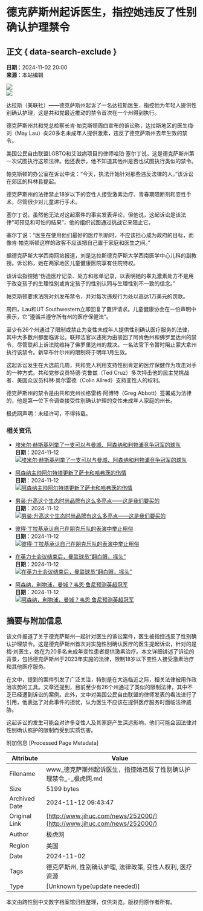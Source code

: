 # 德克萨斯州起诉医生，指控她违反了性别确认护理禁令

## 正文 { data-search-exclude }


**日期**：2024-11-02 20:00  
**来源**：本站编辑  

[![](http://www.jihuc.com/file/upload/202409/13/001226791.jpg)](http://www.jihuc.com/api/redirect.php?aid=16)  
![](http://post.qytdi.com/file/upload/202410/18/qvhpokqat0i.jpg)  

达拉斯（美联社）——德克萨斯州起诉了一名达拉斯医生，指控他为年轻人提供性别确认护理，这是共和党最近推动的禁令首次在一个州得到执行。

德克萨斯州共和党总检察长肯·帕克斯顿周四宣布的诉讼称，达拉斯地区的医生梅·刘（May Lau）向20多名未成年人提供激素，违反了德克萨斯州去年生效的禁令。

美国公民自由联盟LGBTQ和艾滋病项目的律师哈珀·塞尔丁说，这是德克萨斯州第一次试图执行这项法律。他还表示，他不知道其他州是否也试图执行类似的禁令。

帕克斯顿的办公室在诉讼中说：“今天，执法开始针对那些违反法律的人。”该诉讼在郊区的科林县提起。

德克萨斯州的法律禁止18岁以下的变性人接受激素治疗、青春期阻断剂和变性手术，尽管很少对儿童进行手术。

塞尔丁说，虽然他无法对这起案件的事实发表评论，但他说，这起诉讼是该法律“可预见和可怕的结果”，他的组织试图通过挑战它来阻止它。

塞尔丁说：“医生在使用他们最好的医疗判断时，不应该担心成为政府的目标，而像肯·帕克斯顿这样的政客不应该把自己置于家庭和医生之间。”

据德克萨斯大学西南网站报道，刘是达拉斯德克萨斯大学西南医学中心儿科的副教授。诉讼称，她在两家地区儿童健康医院享有住院特权。

该诉讼指控她“伪造医疗记录、处方和账单记录，以表明她的睾丸激素处方不是用于改变孩子的生理性别或肯定孩子的性别认同与生理性别不一致的信念。”

帕克斯顿要求法院对刘发布禁令，并对每次违规行为处以高达1万美元的罚款。

周四，Lau和UT Southwestern立即回复了置评请求。儿童健康协会在一份声明中表示，它“遵循并遵守所有州的医疗保健法”。

至少有26个州通过了限制或禁止为变性未成年人提供性别确认医疗服务的法律，其中大多数州都面临诉讼。联邦法官以违宪为由驳回了阿肯色州和佛罗里达州的禁令，尽管联邦上诉法院维持了佛罗里达州的裁决。一名法官下令暂时阻止蒙大拿州执行该禁令。新罕布什尔州的限制将于明年1月生效。

这起诉讼发生在大选前几周，共和党人利用支持性别肯定的医疗保健作为攻击对手的一种方式。共和党参议员特德·克鲁兹（Ted Cruz）多次抨击他的民主党挑战者、美国众议员科林·奥尔雷德（Colin Allred）支持变性人的权利。

德克萨斯州的禁令是由共和党州长格雷格·阿博特（Greg Abbott）签署成为法律的，他是第一位下令调查接受性别确认护理的变性未成年人家庭的州长。

极虎网声明：未经许可，不得转载。

### 相关资讯

-   [埃米尔·赫斯基列举了一支可以与曼城、阿森纳和利物浦竞争冠军的球队](http://www.jihuc.com/news/260893/)  
    **日期**：2024-11-12  
    [![埃米尔·赫斯基列举了一支可以与曼城、阿森纳和利物浦竞争冠军的球队](http://www.jihuc.com/file/upload/202411/07/005039201.jpg)](http://www.jihuc.com/news/260893/)
    
-   [阿森纳主帅阿尔特塔更新了萨卡和哈弗茨的伤情](http://www.jihuc.com/news/260889/)  
    **日期**：2024-11-12  
    [![阿森纳主帅阿尔特塔更新了萨卡和哈弗茨的伤情](http://www.jihuc.com/file/upload/202411/07/005039291.jpg)](http://www.jihuc.com/news/260889/)
    
-   [男装:升高这个生态时尚品牌有这么多亮点——这是我们要买的](http://www.jihuc.com/news/260878/)  
    **日期**：2024-11-12  
    [![男装:升高这个生态时尚品牌有这么多亮点——这是我们要买的](http://www.jihuc.com/file/upload/202411/07/005038161.jpg)](http://www.jihuc.com/news/260878/)
    
-   [彼得·丁拉基承认自己在朋克乐队的表演中举止粗俗](http://www.jihuc.com/news/260862/)  
    **日期**：2024-11-12  
    [![彼得·丁拉基承认自己在朋克乐队的表演中举止粗俗](http://www.jihuc.com/file/upload/202411/07/005037681.jpg)](http://www.jihuc.com/news/260862/)
    
-   [在英力士会议结束后，曼联球员“翻白眼，摇头”](http://www.jihuc.com/news/260852/)  
    **日期**：2024-11-12  
    [![在英力士会议结束后，曼联球员“翻白眼，摇头”](http://www.jihuc.com/file/upload/202411/07/005036261.jpg)](http://www.jihuc.com/news/260852/)
    
-   [阿森纳，利物浦，曼城？韦恩·鲁尼预测英超冠军](http://www.jihuc.com/news/260846/)  
    **日期**：2024-11-12  
    [![阿森纳，利物浦，曼城？韦恩·鲁尼预测英超冠军](http://www.jihuc.com/file/upload/202411/07/005036551.png)](http://www.jihuc.com/news/260846/)  


## 摘要与附加信息

<!-- tcd_abstract -->
该文件报道了关于德克萨斯州一起针对医生的诉讼案件，医生被指控违反了性别确认护理禁令。这是德克萨斯州首次对实施性别确认医疗的医生提起诉讼，针对的是梅·刘医生，她在为20多名未成年变性患者提供激素治疗。本文详细讲述了诉讼的背景，包括德克萨斯州于2023年实施的法律，限制18岁以下变性人接受激素治疗和其他医疗服务。

在文中，提到的案件引发了广泛关注，特别是在大选临近之际，相关法律被用作政治攻势的工具。文章还提到，目前至少有26个州通过了类似的限制法律，其中不乏已经遭到诉讼的案例。此外，文中对美国公民自由联盟的律师发表的看法进行了引用，他表达了对此事件的担忧，认为医生不应该在提供医疗服务时面临法律威胁。

这起诉讼的发生可能会对许多变性人及其家庭产生深远影响，他们可能会因法律对性别确认照护的限制而受到实质伤害。
<!-- tcd_abstract_end -->

附加信息 [Processed Page Metadata]

| Attribute       | Value                                  |
|-----------------|----------------------------------------|
| Filename        | www_德克萨斯州起诉医生，指控她违反了性别确认护理禁令_-_极虎网.md                             |
| Size            | 5199 bytes                           |
| Archived Date   | 2024-11-12 09:43:47                             |
| Original Link   | [http://www.jihuc.com/news/252000/](http://www.jihuc.com/news/252000/)                       |
| Author          | 极虎网                               |
| Region          | 美国                               |
| Date            | 2024-11-02                                 |
| Tags            | 德克萨斯州, 性别确认护理, 法律政策, 变性人权利, 医疗资源                                 |
| Type            | [Unknown type(update needed)]                                 |
<!-- tcd_table_end -->

本文由跨性别中文数字档案馆归档整理，仅供浏览。版权归原作者所有。
